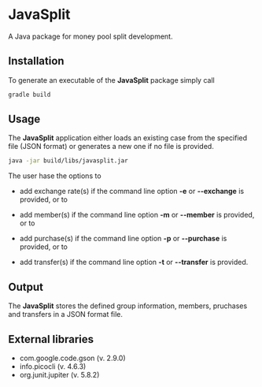 # JavaSplit

A Java package for money pool split development.

## Installation

To generate an executable of the **JavaSplit** package simply call

```sh
gradle build
```

## Usage

The **JavaSplit** application either loads an existing case from the specified file (JSON format) or generates a new one if no file is provided.

```sh
java -jar build/libs/javasplit.jar
```

The user hase the options to

* add exchange rate(s) if the command line option **-e** or **--exchange** is provided, or to

* add member(s) if the command line option **-m** or **--member** is provided, or to

* add purchase(s) if the command line option **-p** or **--purchase** is provided, or to

* add transfer(s) if the command line option **-t** or **--transfer** is provided.

## Output

The **JavaSplit** stores the defined group information, members, pruchases and transfers in a JSON format file.

## External libraries

* com.google.code.gson (v. 2.9.0)
* info.picocli (v. 4.6.3)
* org.junit.jupiter (v. 5.8.2)